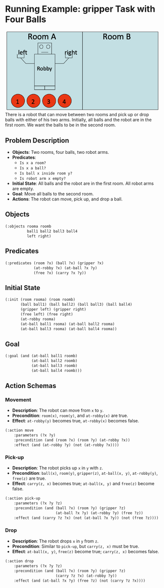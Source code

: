 # Running Example: gripper Task with Four Balls

![robby](robby.png)
There is a robot that can move between two rooms and pick up or drop balls with either of his two arms. Initially, all balls and the robot are in the first room. We want the balls to be in the second room.

## **Problem Description**
- **Objects**: Two rooms, four balls, two robot arms.
- **Predicates**:
  - `Is x a room?`
  - `Is x a ball?`
  - `Is ball x inside room y?`
  - `Is robot arm x empty?`
- **Initial State**: All balls and the robot are in the first room. All robot arms are empty.
- **Goal**: Move all balls to the second room.
- **Actions**: The robot can move, pick up, and drop a ball.

## **Objects**

```pddl
(:objects rooma roomb
          ball1 ball2 ball3 ball4
          left right)
```

## **Predicates**

```pddl
(:predicates (room ?x) (ball ?x) (gripper ?x)
             (at-robby ?x) (at-ball ?x ?y)
             (free ?x) (carry ?x ?y))
```

## **Initial State**

```pddl
(:init (room rooma) (room roomb)
       (ball ball1) (ball ball2) (ball ball3) (ball ball4)
       (gripper left) (gripper right)
       (free left) (free right)
       (at-robby rooma)
       (at-ball ball1 rooma) (at-ball ball2 rooma)
       (at-ball ball3 rooma) (at-ball ball4 rooma))
```

## **Goal**

```pddl
(:goal (and (at-ball ball1 roomb)
            (at-ball ball2 roomb)
            (at-ball ball3 roomb)
            (at-ball ball4 roomb)))
```

## Action Schemas

### **Movement**

- **Description**: The robot can move from `x` to `y`.
- **Precondition**: `room(x)`, `room(y)`, and `at-robby(x)` are true.
- **Effect**: `at-robby(y)` becomes true, `at-robby(x)` becomes false.

```pddl
(:action move
    :parameters (?x ?y)
    :precondition (and (room ?x) (room ?y) (at-robby ?x))
    :effect (and (at-robby ?y) (not (at-robby ?x))))
```

### **Pick-up**

- **Description**: The robot picks up `x` in `y` with `z`.
- **Precondition**: `ball(x)`, `room(y)`, `gripper(z)`, `at-ball(x, y)`, `at-robby(y)`, `free(z)` are true.
- **Effect**: `carry(z, x)` becomes true; `at-ball(x, y)` and `free(z)` become false.

```pddl
(:action pick-up
    :parameters (?x ?y ?z)
    :precondition (and (ball ?x) (room ?y) (gripper ?z)
                       (at-ball ?x ?y) (at-robby ?y) (free ?z))
    :effect (and (carry ?z ?x) (not (at-ball ?x ?y)) (not (free ?z))))
```

### **Drop**

- **Description**: The robot drops `x` in `y` from `z`.
- **Precondition**: Similar to `pick-up`, but `carry(z, x)` must be true.
- **Effect**: `at-ball(x, y)`, `free(z)` become true; `carry(z, x)` becomes false.

```pddl
(:action drop
    :parameters (?x ?y ?z)
    :precondition (and (ball ?x) (room ?y) (gripper ?z)
                       (carry ?z ?x) (at-robby ?y))
    :effect (and (at-ball ?x ?y) (free ?z) (not (carry ?z ?x))))
```

